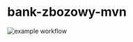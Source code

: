 # bank-zbozowy-mvn

![example workflow](https://github.com/msjtw/bank-zbozowy-mvn/actions/workflows/ci.yml/badge.svg)
